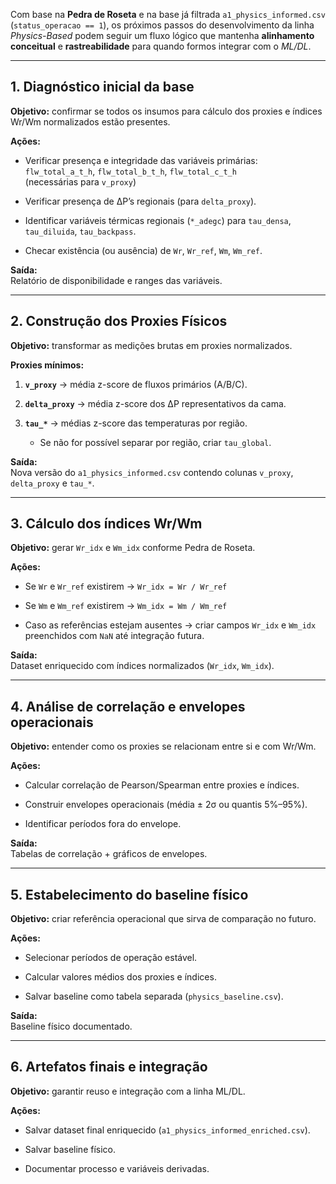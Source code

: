 Com base na **Pedra de Roseta** e na base já filtrada `a1_physics_informed.csv` (`status_operacao == 1`), os próximos passos do desenvolvimento da linha _Physics-Based_ podem seguir um fluxo lógico que mantenha **alinhamento conceitual** e **rastreabilidade** para quando formos integrar com o _ML/DL_.

---

## **1. Diagnóstico inicial da base**

**Objetivo:** confirmar se todos os insumos para cálculo dos proxies e índices Wr/Wm normalizados estão presentes.

**Ações:**

- Verificar presença e integridade das variáveis primárias:  
    `flw_total_a_t_h`, `flw_total_b_t_h`, `flw_total_c_t_h`  
    (necessárias para `v_proxy`)
    
- Verificar presença de ΔP’s regionais (para `delta_proxy`).
    
- Identificar variáveis térmicas regionais (`*_adegc`) para `tau_densa`, `tau_diluida`, `tau_backpass`.
    
- Checar existência (ou ausência) de `Wr`, `Wr_ref`, `Wm`, `Wm_ref`.
    

**Saída:**  
Relatório de disponibilidade e ranges das variáveis.

---

## **2. Construção dos Proxies Físicos**

**Objetivo:** transformar as medições brutas em proxies normalizados.

**Proxies mínimos:**

1. **`v_proxy`** → média z-score de fluxos primários (A/B/C).
    
2. **`delta_proxy`** → média z-score dos ΔP representativos da cama.
    
3. **`tau_*`** → médias z-score das temperaturas por região.
    
    - Se não for possível separar por região, criar `tau_global`.
        

**Saída:**  
Nova versão do `a1_physics_informed.csv` contendo colunas `v_proxy`, `delta_proxy` e `tau_*`.

---

## **3. Cálculo dos índices Wr/Wm**

**Objetivo:** gerar `Wr_idx` e `Wm_idx` conforme Pedra de Roseta.

**Ações:**

- Se `Wr` e `Wr_ref` existirem → `Wr_idx = Wr / Wr_ref`
    
- Se `Wm` e `Wm_ref` existirem → `Wm_idx = Wm / Wm_ref`
    
- Caso as referências estejam ausentes → criar campos `Wr_idx` e `Wm_idx` preenchidos com `NaN` até integração futura.
    

**Saída:**  
Dataset enriquecido com índices normalizados (`Wr_idx`, `Wm_idx`).

---

## **4. Análise de correlação e envelopes operacionais**

**Objetivo:** entender como os proxies se relacionam entre si e com Wr/Wm.

**Ações:**

- Calcular correlação de Pearson/Spearman entre proxies e índices.
    
- Construir envelopes operacionais (média ± 2σ ou quantis 5%–95%).
    
- Identificar períodos fora do envelope.
    

**Saída:**  
Tabelas de correlação + gráficos de envelopes.

---

## **5. Estabelecimento do baseline físico**

**Objetivo:** criar referência operacional que sirva de comparação no futuro.

**Ações:**

- Selecionar períodos de operação estável.
    
- Calcular valores médios dos proxies e índices.
    
- Salvar baseline como tabela separada (`physics_baseline.csv`).
    

**Saída:**  
Baseline físico documentado.

---

## **6. Artefatos finais e integração**

**Objetivo:** garantir reuso e integração com a linha ML/DL.

**Ações:**

- Salvar dataset final enriquecido (`a1_physics_informed_enriched.csv`).
    
- Salvar baseline físico.
    
- Documentar processo e variáveis derivadas.